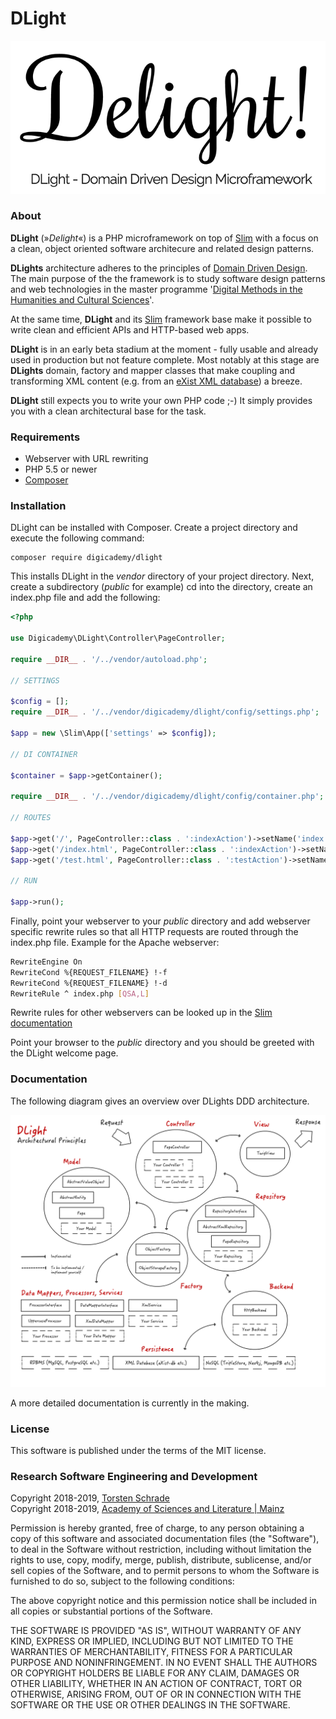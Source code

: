 # **DLight**

![](files/img/dlight.png)

### About

**DLight** (»_Delight_«) is a PHP microframework on top of [Slim](https://www.slimframework.com/) with a focus on a clean, object oriented software architecure and related design patterns.

**DLights** architecture adheres to the principles of [Domain Driven Design](https://en.wikipedia.org/wiki/Domain-driven_design). The main purpose of the the framework is to study software design patterns and web technologies in the master programme '[Digital Methods in the Humanities and Cultural Sciences](https://www.digitale-methodik.uni-mainz.de/)'.

At the same time, **DLight** and its [Slim](https://www.slimframework.com/) framework base make it possible to write clean and efficient APIs and HTTP-based web apps.

**DLight** is in an early beta stadium at the moment - fully usable and already used in production but not feature complete. Most notably at this stage are **DLights** domain, factory and mapper classes that make coupling and transforming XML content (e.g. from an [eXist XML database](http://exist-db.org/exist/apps/homepage/index.html)) a breeze.

**DLight** still expects you to write your own PHP code ;-) It simply provides you with a clean architectural base for the task.

### Requirements

+ Webserver with URL rewriting
+ PHP 5.5 or newer
+ [Composer](https://getcomposer.org/)

### Installation

DLight can be installed with Composer. Create a project directory and execute the following command:

```
composer require digicademy/dlight
```

This installs DLight in the _vendor_ directory of your project directory. Next, create a subdirectory (_public_ for example)
cd into the directory, create an index.php file and add the following:

```php
<?php

use Digicademy\DLight\Controller\PageController;

require __DIR__ . '/../vendor/autoload.php';

// SETTINGS

$config = [];
require __DIR__ . '/../vendor/digicademy/dlight/config/settings.php';

$app = new \Slim\App(['settings' => $config]);

// DI CONTAINER

$container = $app->getContainer();

require __DIR__ . '/../vendor/digicademy/dlight/config/container.php';

// ROUTES

$app->get('/', PageController::class . ':indexAction')->setName('index.html');
$app->get('/index.html', PageController::class . ':indexAction')->setName('index.html');
$app->get('/test.html', PageController::class . ':testAction')->setName('test.html');

// RUN

$app->run();
```

Finally, point your webserver to your _public_ directory and add webserver specific rewrite rules so that all HTTP requests are routed through the index.php file. Example for the Apache webserver:

```bash
RewriteEngine On
RewriteCond %{REQUEST_FILENAME} !-f
RewriteCond %{REQUEST_FILENAME} !-d
RewriteRule ^ index.php [QSA,L]
```

Rewrite rules for other webservers can be looked up in the [Slim documentation](https://www.slimframework.com/docs/v3/start/web-servers.html)

Point your browser to the _public_ directory and you should be greeted with the DLight welcome page.

### Documentation

The following diagram gives an overview over DLights DDD architecture.

![](files/img/dlight-architecture.png)

A more detailed documentation is currently in the making.

### License

This software is published under the terms of the MIT license.

### Research Software Engineering and Development

Copyright 2018-2019, <a href="https://orcid.org/0000-0002-0953-2818">Torsten Schrade</a>  
Copyright 2018-2019, <a href="http://www.adwmainz.de/">Academy of Sciences and Literature | Mainz</a>

Permission is hereby granted, free of charge, to any person obtaining a copy of this software and associated documentation files (the "Software"), to deal in the Software without restriction, including without limitation the rights to use, copy, modify, merge, publish, distribute, sublicense, and/or sell copies of the Software, and to permit persons to whom the Software is furnished to do so, subject to the following conditions:

The above copyright notice and this permission notice shall be included in all copies or substantial portions of the Software.

THE SOFTWARE IS PROVIDED "AS IS", WITHOUT WARRANTY OF ANY KIND, EXPRESS OR IMPLIED, INCLUDING BUT NOT LIMITED TO THE WARRANTIES OF MERCHANTABILITY, FITNESS FOR A PARTICULAR PURPOSE AND NONINFRINGEMENT. IN NO EVENT SHALL THE AUTHORS OR COPYRIGHT HOLDERS BE LIABLE FOR ANY CLAIM, DAMAGES OR OTHER LIABILITY, WHETHER IN AN ACTION OF CONTRACT, TORT OR OTHERWISE, ARISING FROM, OUT OF OR IN CONNECTION WITH THE SOFTWARE OR THE USE OR OTHER DEALINGS IN THE SOFTWARE.
